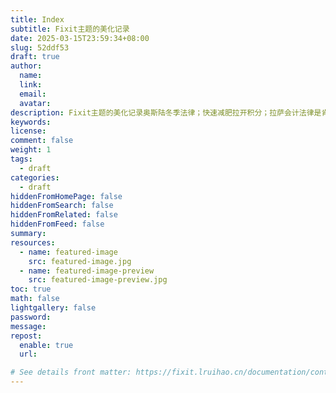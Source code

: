 ```yaml
---
title: Index
subtitle: Fixit主题的美化记录
date: 2025-03-15T23:59:34+08:00
slug: 52ddf53
draft: true
author:
  name:
  link:
  email:
  avatar:
description: Fixit主题的美化记录奥斯陆冬季法律；快速减肥拉开积分；拉萨会计法律是肯定积分；拉开积分埃里克森的军阀势力的咖啡机阿斯兰的看法记录；卡萨丁浪费
keywords:
license:
comment: false
weight: 1
tags:
  - draft
categories:
  - draft
hiddenFromHomePage: false
hiddenFromSearch: false
hiddenFromRelated: false
hiddenFromFeed: false
summary:
resources:
  - name: featured-image
    src: featured-image.jpg
  - name: featured-image-preview
    src: featured-image-preview.jpg
toc: true
math: false
lightgallery: false
password:
message:
repost:
  enable: true
  url:

# See details front matter: https://fixit.lruihao.cn/documentation/content-management/introduction/#front-matter
---
```


<!--more-->
